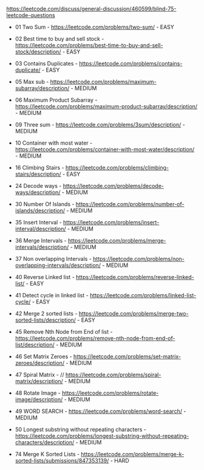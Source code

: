 https://leetcode.com/discuss/general-discussion/460599/blind-75-leetcode-questions

- 01 Two Sum - https://leetcode.com/problems/two-sum/ - EASY
- 02 Best time to buy and sell stock - https://leetcode.com/problems/best-time-to-buy-and-sell-stock/description/ - EASY
- 03 Contains Duplicates - https://leetcode.com/problems/contains-duplicate/ - EASY
- 05 Max sub - https://leetcode.com/problems/maximum-subarray/description/ - MEDIUM
- 06 Maximum Product Subarray - https://leetcode.com/problems/maximum-product-subarray/description/ - MEDIUM
- 09 Three sum - https://leetcode.com/problems/3sum/description/ - MEDIUM
- 10 Container with most water - https://leetcode.com/problems/container-with-most-water/description/ - MEDIUM
- 16 Climbing Stairs - https://leetcode.com/problems/climbing-stairs/description/ - EASY
- 24 Decode ways - https://leetcode.com/problems/decode-ways/description/ - MEDIUM
- 30 Number Of Islands - https://leetcode.com/problems/number-of-islands/description/ - MEDIUM
- 35 Insert Interval - https://leetcode.com/problems/insert-interval/description/ - MEDIUM
- 36 Merge Intervals - https://leetcode.com/problems/merge-intervals/description/ - MEDIUM
- 37 Non overlapping Intervals - https://leetcode.com/problems/non-overlapping-intervals/description/ - MEDIUM
- 40 Reverse Linked list - https://leetcode.com/problems/reverse-linked-list/ - EASY
- 41 Detect cycle in linked list - https://leetcode.com/problems/linked-list-cycle/ - EASY

- 42 Merge 2 sorted lists - https://leetcode.com/problems/merge-two-sorted-lists/description/ - EASY
- 45 Remove Nth Node from End of list - https://leetcode.com/problems/remove-nth-node-from-end-of-list/description/ - MEDIUM
- 46 Set Matrix Zeroes - https://leetcode.com/problems/set-matrix-zeroes/description/ - MEDIUM
- 47 Spiral Matrix - // https://leetcode.com/problems/spiral-matrix/description/ - MEDIUM
- 48 Rotate Image - https://leetcode.com/problems/rotate-image/description/ - MEDIUM
- 49 WORD SEARCH - https://leetcode.com/problems/word-search/ - MEDIUM
- 50 Longest substring without repeating characters - https://leetcode.com/problems/longest-substring-without-repeating-characters/description/ - MEDIUM
- 74 Merge K Sorted Lists - https://leetcode.com/problems/merge-k-sorted-lists/submissions/847353139/ - HARD
